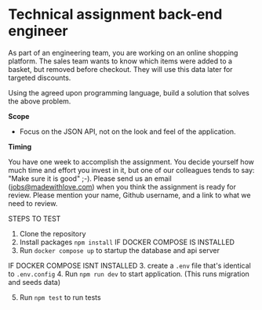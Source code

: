 # Technical assignment back-end engineer

As part of an engineering team, you are working on an online shopping platform. The sales team wants to know which items were added to a basket, but removed before checkout. They will use this data later for targeted discounts.

Using the agreed upon programming language, build a solution that solves the above problem.

**Scope**

* Focus on the JSON API, not on the look and feel of the application.

**Timing**

You have one week to accomplish the assignment. You decide yourself how much time and effort you invest in it, but one of our colleagues tends to say: "Make sure it is good" ;-). Please send us an email (jobs@madewithlove.com) when you think the assignment is ready for review. Please mention your name, Github username, and a link to what we need to review.

STEPS TO TEST
1. Clone the repository
2. Install packages 
    `npm install`
IF DOCKER COMPOSE IS INSTALLED
3. Run `docker compose up` to startup the database and api server

IF DOCKER COMPOSE ISNT INSTALLED
3. create a `.env` file that's identical to `.env.config`
4. Run `npm run dev` to start application. (This runs migration and seeds data)

5. Run `npm test` to run tests